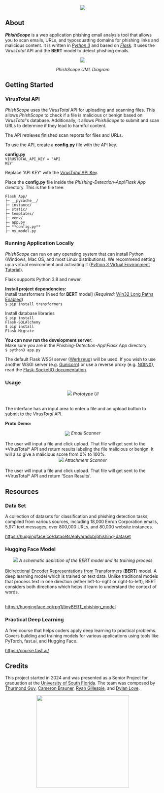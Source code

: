 <div align="center">
<img src="images\Logo Design-13.png">
</div>

## About
***PhishScope*** is a web application phishing email analysis tool that allows you to scan emails, URLs, and typosquatting domains for phishing links and malicious content.  It is written in <a href="https://www.python.org/downloads/">*Python 3*</a> and based on <a href="https://flask.palletsprojects.com/en/3.0.x/">*Flask*</a>. It uses the *VirusTotal* API and the **BERT** model to detect phishing emails. 

<div align="center">
<img src="images\buildingBlocks.png"><br>

*PhishScope UML Diagram*
</div>

## Getting Started
### VirusTotal API
*PhishScope* uses the *VirusTotal* API for uploading and scanning files. This allows *PhishScope* to check if a file is malicious or benign based on *VirusTotal*'s database. Additionally, it allows *PhishScope* to submit and scan URLs to determine if they lead to harmful content.

The API retrieves finished scan reports for files and URLs.

To use the API, create a **config.py** file with the API key.

**config.py**<br>
<code>VIRUSTOTAL_API_KEY = 'API KEY'</code>

Replace 'API KEY' with the <a href="https://docs.virustotal.com/reference/overview">*VirusTotal* API Key</a>.

Place the **config.py** file inside the  *Phishing-Detection-App\Flask App* directory. This is the file tree:

```
Flask App/
├─ __pycache__/
├─ instance/
├─ static/
├─ templates/
├─ venv/
├─ app.py
├─ **config.py**
├─ my_model.py
```

### Running Application Locally
*PhishScope* can run on any operating system that can install Python (Windows, Mac OS, and most Linux distributions). We recommend setting up a virtual environment and activating it (<a href="https://docs.python.org/3/tutorial/venv.html">Python 3 Virtual Environment Tutorial</a>).

Flask supports Python 3.8 and newer.

**Install project dependencies:**
<br>
Install transformers [Need for **BERT** model] (*Required:* <a href="https://www.tenforums.com/tutorials/51704-enable-disable-win32-long-paths-windows-10-a.html">Win32 Long Paths Enabled</a>)
<br>
<code>$ pip install transformers</code>


Install database libraries
<br>
<code>$ pip install Flask-SQLAlchemy</code>
<br>
<code>$ pip install Flask-Migrate</code>

**You can now run the development server:**
<br>
Make sure you are in the *Phishing-Detection-App\Flask App* directory
<br>
<code>$ python3 app.py</code>

The default Flask WSGI server (<a href="https://werkzeug.palletsprojects.com/en/3.0.x/">Werkzeug</a>) will be used. If you wish to use another WSGI server (e.g. <a href="https://gunicorn.org/">Gunicorn</a>) or use a reverse proxy (e.g. <a href="https://nginx.org/en/">NGINX</a>), read the <a href="https://flask-socketio.readthedocs.io/en/latest/deployment.html">Flask-SocketIO documentation</a>.

### Usage
<div align="center"><img src="images\webUI.png">
<i>Prototype UI</i>
</div><br>

The interface has an input area to enter a file and an upload button to submit to the *VirusTotal* API. 

**Proto Demo:**<br>
<div align="center">
<img src="images\EmailScanner.gif" align="center">
<i>Email  Scanner</i>
</div><br>
The user will input a file and click upload. That file will get sent to the *VirusTotal* API and return results labeling the file malicious or benign. It will also give a malicious score from 0% to 100%.

<br>
<div align="center">
<img src="images\AttachmentScanner.gif">
<i>Attachment Scanner</i>
</div><br>
The user will input a file and click upload. That file will get sent to the *VirusTotal* API and return 'Scan Results'. 

## Resources
### Data Set
A collection of datasets for classification and phishing detection tasks, compiled from various sources, including 18,000 Enron Corporation emails, 5,971 text messages, over 800,000 URLs, and 80,000 website instances.

https://huggingface.co/datasets/ealvaradob/phishing-dataset  

### Hugging Face Model
<div align="center">
    <img src="images\BERT.png">
    <i>A schematic depiction of the BERT model and its training process</i>
</div>

<br>
<a href="https://huggingface.co/docs/transformers/model_doc/bert">Bidirectional Encoder Representations from Transformers</a> (<b>BERT</b>) model. A deep learning model which is trained on text data. Unlike traditional models that process text in one direction (either left-to-right or right-to-left), BERT considers both directions which helps it learn to understand the context of words.<br>
<br>

https://huggingface.co/rpg1/tinyBERT_phishing_model

### Practical Deep Learning
A free course that helps coders apply deep learning to practical problems. Covers building and training models for various applications using tools like PyTorch, fast.ai, and Hugging Face.

https://course.fast.ai/


## Credits
This project started in 2024 and was presented as a Senior Project for graduation at the <a href="https://www.usf.edu/">University of South Florida</a>. The team was composed by <a href="https://github.com/kdot-mi">Thurmond Guy</a>, <a href="https://github.com/YameronB">Cameron Brauner</a>, <a href="https://github.com/rpg94">Ryan Gillespie</a>, and <a href="https://github.com/RealDylanLove">Dylan Love</a>.

<div align="center">
<img src="images\University-of-South-Florida-Logo.png" width="300px">
</div>
